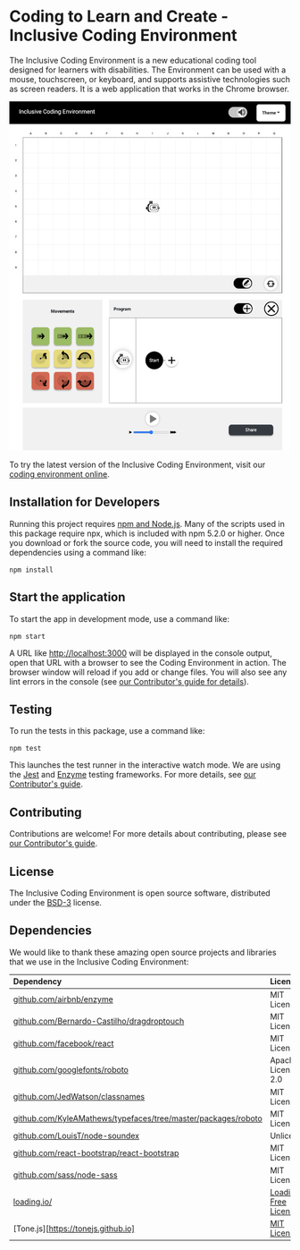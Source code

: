 # Coding to Learn and Create - Inclusive Coding Environment

The Inclusive Coding Environment is a new educational coding tool designed for learners with disabilities. The
Environment can be used with a mouse, touchscreen, or keyboard, and supports assistive technologies such as screen
readers. It is a web application that works in the Chrome browser.

![inclusive coding environment UI](./inclusive-coding-env.png)

To try the latest version of the Inclusive Coding Environment, visit our
[coding environment online](https://build.codelearncreate.org/).

## Installation for Developers

Running this project requires [npm and Node.js](https://www.npmjs.com/get-npm). Many of the scripts used in this package
require npx, which is included with npm 5.2.0 or higher. Once you download or fork the source code, you will need to
install the required dependencies using a command like:

```shell
npm install
```

## Start the application

To start the app in development mode, use a command like:

```shell
npm start
```

A URL like [http://localhost:3000](http://localhost:3000) will be displayed in the console output, open that URL with
a browser to see the Coding Environment in action. The browser window will reload if you add or change files. You
will also see any lint errors in the console (see [our Contributor's guide for details](./docs/contributing.md)).

## Testing

To run the tests in this package, use a command like:

```shell
npm test
```

This launches the test runner in the interactive watch mode. We are using the [Jest](https://jestjs.io/) and
[Enzyme](https://airbnb.io/enzyme/) testing frameworks. For more details, see [our Contributor's guide](./docs/contributing.md).

## Contributing

Contributions are welcome! For more details about contributing, please see
[our Contributor's guide](./docs/contributing.md).

## License

The Inclusive Coding Environment is open source software, distributed under the [BSD-3](LICENSE.txt) license.

## Dependencies

We would like to thank these amazing open source projects and libraries that we use in the Inclusive Coding Environment:

| Dependency | License |
| :--------- | :------ |
| [github.com/airbnb/enzyme](https://github.com/airbnb/enzyme) | MIT License |
| [github.com/Bernardo-Castilho/dragdroptouch](https://github.com/Bernardo-Castilho/dragdroptouch) | MIT License |
| [github.com/facebook/react](https://github.com/facebook/react) | MIT License |
| [github.com/googlefonts/roboto](https://github.com/googlefonts/roboto) | Apache License 2.0 |
| [github.com/JedWatson/classnames](https://github.com/JedWatson/classnames) | MIT License |
| [github.com/KyleAMathews/typefaces/tree/master/packages/roboto](https://github.com/KyleAMathews/typefaces/tree/master/packages/roboto) | MIT License |
| [github.com/LouisT/node-soundex](https://github.com/LouisT/node-soundex) | Unlicense |
| [github.com/react-bootstrap/react-bootstrap](https://github.com/react-bootstrap/react-bootstrap) | MIT License |
| [github.com/sass/node-sass](https://github.com/sass/node-sass) | MIT License |
| [loading.io/](https://loading.io/) | [Loading.io Free License](https://loading.io/license/#free-license) |
| [Tone.js][https://tonejs.github.io]| [MIT License](https://github.com/Tonejs/Tone.js/blob/dev/LICENSE.md)|
